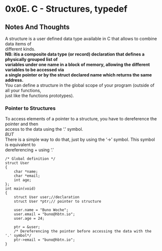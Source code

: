 # 0x0E. C - Structures, typedef
## Notes And Thoughts
A structure is a user defined data type available in C that allows to combine data items of  
different kinds.  
**NB: itis a composite data type (or record) declaration that defines a physically grouped list of  
variables under one name in a block of memory, allowing the different variables to be accessed via   
a single pointer or by the struct declared name which returns the same address.**  
You can define a structure in the global scope of your program (outside of all your functions,  
just like the functions prototypes).  
### Pointer to Structures
To access elements of a pointer to a structure, you have to dereference the pointer and then  
access to the data using the ‘.’ symbol.  
*BUT*  
There is a simple way to do that, just by using the ‘->’ symbol. This symbol is equivalent to  
dereferencing + using ‘.’  

	/* Global definition */   
	struct User  
	{  
		char *name;  
		char *email;  
		int age;    
	};  
	int main(void)
	{
		struct User user;//declaration  
		struct User *ptr;// pointer to structure  
  
		user.name = "Buno Woche";  
		user.email = "buno@hbtn.io";  
		user.age = 24;  

		ptr = &user;
		/* Dereferencing the pointer before accessing the data with the '.' symbol*/  
		ptr->email = "buno@hbtn.io";  
	}  




